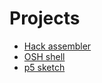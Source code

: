 # Projects

* [Hack assembler](/projects/Hack-Assembler.md)
* [OSH shell](/projects/OSH-shell.md)
* [p5 sketch](/projects/p5-sketch)

